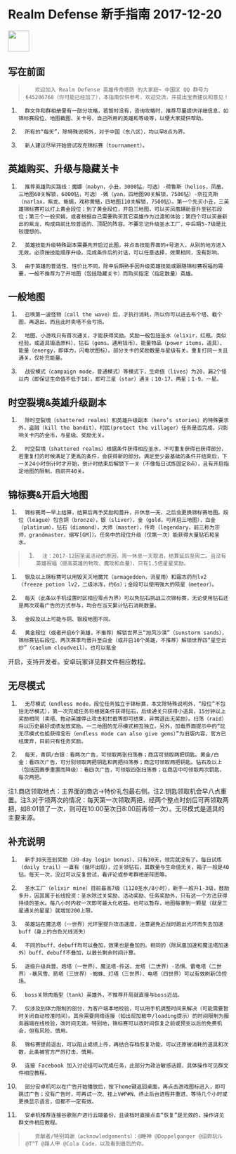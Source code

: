 # Realm Defense 新手指南 2017-12-20

<a href="https://play.google.com/store/apps/details?id=com.babeltimeus.legendstd"><img src="https://play.google.com/intl/en_us/badges/images/generic/en-play-badge.png" height="48"></a>

## 写在前面

>        欢迎加入 Realm Defense 英雄传奇塔防 的大家庭~ 中国区 QQ 群号为 645206768（你可能已经加了），本指南仅供参考，欢迎交流，并提出宝贵建议和意见！
1.       群文件和群相册里有一部分攻略，若暂时没有，咨询攻略时，推荐尽量提供详细信息，如锦标赛段位、地图截图、关卡号、自己所用的英雄和等级等，以便大家提供帮助。
1.       所有的“每天”，除特殊说明外，对于中国（东八区），均以早8点为界。
1.       新人建议尽早开始尝试攻克锦标赛（tournament）。

## 英雄购买、升级与隐藏关卡

1.       推荐英雄购买路线：魔娜（mabyn，小丑，3000钻，可选）-荷鲁斯（helios，凤凰，三地图60关解锁，6000钻，可选）-嫣（yan，四地图90关解锁，7500钻）-奈拉克斯（narlax，紫龙、蜥蜴，戏称黄鳝，四地图110关解锁，7500钻）。第一个先买小丑，三英雄锦标赛可以打上黄金段位；到了黄金段位，开启三地图，可以买凤凰辅助晋升至钻石段位；第三个一般买嫣，或者根据自己需要购买其它英雄作为过渡和体验；第四个可以买最新出的紫龙，构成目前比较普适的、顶配的阵容。不要忘记升级圣水工厂，中后期5-7级是比较理想的。
1.       英雄技能升级特殊副本需要先开启过此图，并点击技能界面的+号进入，从别的地方进入无效。必须按技能顺序升级。完成条件后的对话，可以任意选择，效果相同，没有影响。
1.       由于英雄的普适性、性价比不同，除中后期熟手因升级英雄技能或跟随锦标赛祝福的需要，一般不推荐为了开地图（包括隐藏关卡）而购买指定（指定数量）英雄。

## 一般地图

1.       召唤第一波怪物（call the wave）后，才执行消耗，所以你可以进去布个塔、截个图，再退出。而且此时卖塔不会亏损。
1.       地图、小游戏只有首次通关，才能获得奖励。奖励一般包括圣水（elixir，红瓶，类似经验，或道具锻造原料）、钻石（gems，通用钱币）、能量物品（power items，道具）、能量（energy，即体力，闪电状图标）。部分关卡的奖励数量与星级有关。重复打同一关且通关，仅补充能量。
1.       战役模式（campaign mode，普通模式）等模式下，生命值（lives）为20，漏2个怪以内（即保证生命值不低于18），即可三星（star）通关；10-17，两星；1-9，一星。

## 时空裂境&英雄升级副本

1.       除时空裂境（shattered realms）和英雄升级副本（hero’s stories）的特殊要求外，盗贼（kill the bandit）、村民(protect the villager）任务是否完成，只影响关卡内的金币，与星级、奖励无关。
1.       时空裂境（shattered realms）根据条件获得相应圣水，不可重复获得已获得部分，若重复打的时候满足了更高的条件，会获得新的部分。满足至少最基础的条件并结束后，下一关24小时倒计时才开始，倒计时结束后解锁下一关（不像每日试炼固定8点），且有开启指定地图的限制，目前共40关。

## 锦标赛&开启大地图

1.       锦标赛周一早上结算，结算后再予奖励和晋升，并休息一天，之后会更换锦标赛地图。段位（league）包含铜（bronze），银（sliver），金（gold，可开启三地图），白金（platinum），钻石（diamond），大师（master），传奇（legendary，前三称为宗师，grandmaster，缩写[GM]）。任务中的段位升级（仅第一次）能获得大量钻石和圣水。
>1.       注：2017-12因圣诞活动的原因，周一休息一天取消，结算延后至周二。且没有英雄祝福（提高英雄的物攻、魔攻和血量），只有1.5倍星星奖励。
1.       银及以上锦标赛可以用毁天灭地魔咒（armageddon，流星雨）和霜冻药剂lv2 （freeze potion lv2，二级冰冻，约6s）；金段可以使用强大的陨星（meteor）。
1.       每天（此条以手机设置时区相应零点为界）可以免钻石挑战三次锦标赛，无论使用钻石还是两次观看广告的方式参与，均会在当天累计钻石消耗数量。
1.       金段及以上可能与铜、银段地图不同。
1.       黄金段位（或者开启6个英雄，不推荐）解锁世界三“旭风沙漠”（sunstorm sands），锦标赛钻石段位、两次赛季均晋升至白金（或开启10个英雄，不推荐）解锁世界四“星空云纱”（caelum cloudveil）。也可以氪金
开启，支持开发者。安卓玩家详见群文件相应教程。

## 无尽模式

1.       无尽模式（endless mode，段位任务独立于锦标赛，本文除特殊说明外，“段位”不包括无尽模式），第一次完成任务将根据条件获得钻石，后续通关只获得小道具，15分钟以上奖励相同（卖塔、拖动英雄停止攻击和拦截等即可结束，异常退出无奖励）。扫荡（raid）将以历史最好成绩发放奖励。一二地图的无尽模式相互独立。另外，加载界面提示中的“玩无尽模式也能获得宝石（endless mode can also give gems）”为旧版内容，官方已经废弃，目前只有任务奖励。
1.       每天，青铜/白银：看两次广告，可领取两张扫荡券；商店可领取两把钥匙。黄金/白金：看四次广告，可分别领取两把钥匙和两把扫荡券；商店可领取两把钥匙。钻石及以上（包括因赛季重置而降级）：看四次广告，可领取四张扫荡券；在商店中可领取两次钥匙，每次两把。
注1.商店领取地点：主界面的商店->特价礼包最右侧。注2.钥匙领取机会早八点重置。注3.对于领两次的情况：每天第一次领取两把，经两个整点时刻后可再领取两把，如8:01领了一次，则可在10:00至次日8:00前再领一次）。无尽模式是道具的主要来源。

## 补充说明

1.       新手30天签到奖励（30-day login bonus），只有30天，领完就没有了。每日试炼（daily trail）一直有（循环出现），过关领钻石，其数量与生命值无关，箱子一般是40钻。每天一次，没过可以反复尝试，看评论或参考群相册阵图等。
1.       圣水工厂（elixir mine）目前最高7级（1120圣水/8小时），新手一般升1-3级，鼓励多升，因其属于长线投资：圣水除过关奖励、活动奖励、任务奖励外，只有这一个方法获得持续的圣水。每八小时内收一次即可最大化收益。也可以暂存，地图每拿到一颗星（就是三星通关的星星）就增加200上限。
1.       英雄站在魔法塔（一世界）光环里提升攻击速度，注意避免近战时跑出光环而失去加速buff（身上的白色光线消失）
1.       不同的buff、debuff均可以叠加，效果也是叠加的。相同的（除凤凰加速和魔法塔加速外）buff、debuff不叠加，以最长剩余时间计算。
1.       逐级升级兵营、炮塔（一世界）、魔法塔-传送、龙塔（二世界）-恐惧、雷电塔（二世界）-暴风雪、箭塔（三世界）-蜘蛛、灯塔（三世界）、电塔（四世界）可以有效刷新CD控场。
1.       boss关除肉盾型（tank）英雄外，不推荐开局就直接与boss近战。
1.       仅涉及到体力限制的部分，为客户端本地校验，可以用手机调整时间来解决（可能需要暂时关闭自动校准时间）。其余需要网络连接（如出现加载中/loading提示）的时间限制为服务器端在线校验，改时间无效。特别地，锦标赛可以改时间恢复之前或预支以后的免费机会，但有风险，慎用。
1.       锦标赛提前退出，可以阻止成绩上传，再结合存档恢复功能，可以还原被消耗的道具和次数，此条被官方严厉打击，慎用。
1.       连接 Facebook 加入讨论组可以完成任务，此部分为政治敏感话题，具体操作可见群文件相应教程。
1.       部分安卓机可以在广告开始播放后，按下home键返回桌面，再点击游戏图标进入，即可跳过广告；没有广告时，可再试一次、挂上V#P#N、终止后台进程并重进、等待几个小时或更换显示语言，但都不一定有效。
1.       安卓机推荐连接谷歌账户进行云端备份，且读档时直接点击“恢复”是无效的，操作详见群文件相应教程。

>        贡献者/特别鸣谢（acknowledgements）：@睡神 @Doppelganger @逗妳玩ル @T^T @路人甲 @Cola Code，以及看到最后的你。